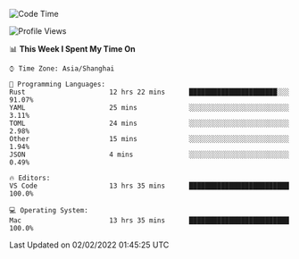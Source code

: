 <!--START_SECTION:waka-->
![Code Time](http://img.shields.io/badge/Code%20Time-966%20hrs%2010%20mins-blue)

![Profile Views](http://img.shields.io/badge/Profile%20Views-19-blue)

📊 **This Week I Spent My Time On** 

```text
⌚︎ Time Zone: Asia/Shanghai

💬 Programming Languages: 
Rust                     12 hrs 22 mins      ██████████████████████░░░   91.07% 
YAML                     25 mins             ░░░░░░░░░░░░░░░░░░░░░░░░░   3.11% 
TOML                     24 mins             ░░░░░░░░░░░░░░░░░░░░░░░░░   2.98% 
Other                    15 mins             ░░░░░░░░░░░░░░░░░░░░░░░░░   1.94% 
JSON                     4 mins              ░░░░░░░░░░░░░░░░░░░░░░░░░   0.49%

🔥 Editors: 
VS Code                  13 hrs 35 mins      █████████████████████████   100.0%

💻 Operating System: 
Mac                      13 hrs 35 mins      █████████████████████████   100.0%

```


 Last Updated on 02/02/2022 01:45:25 UTC
<!--END_SECTION:waka-->

